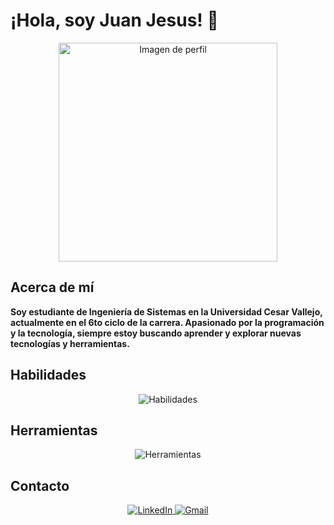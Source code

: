 # ¡Hola, soy Juan Jesus! 👋

<center>
    <img src="imgs/typing.gif" width="350px" alt="Imagen de perfil" />
</center>

## Acerca de mí
**Soy estudiante de Ingeniería de Sistemas en la Universidad Cesar Vallejo, actualmente en el 6to ciclo de la carrera. Apasionado por la programación y la tecnología, siempre estoy buscando aprender y explorar nuevas tecnologías y herramientas.**

## Habilidades
<div align="center">
    <img src="https://skillicons.dev/icons?i=java,ts,nodejs,dart,tssql,&perline=4" alt="Habilidades" /> 
</div>

## Herramientas
<div align="center">
    <img src="https://skillicons.dev/icons?i=linux,postman,docker,vscode,git,github&perline=6" alt="Herramientas" /> 
</div>

## Contacto
<div align="center">
    <a href="https://www.linkedin.com/in/juan-esquives-579397239/">
        <img src="https://img.shields.io/badge/LinkedIn-0077B5?style=for-the-badge&logo=linkedin&logoColor=0e76a8&color=black" alt="LinkedIn">
    </a>
    <a href="mailto:jesquivesza@gmail.com">
        <img src="https://img.shields.io/badge/Gmail-D14836?style=for-the-badge&logo=gmail&logoColor=white&color=black" alt="Gmail">
    </a>
</div>
